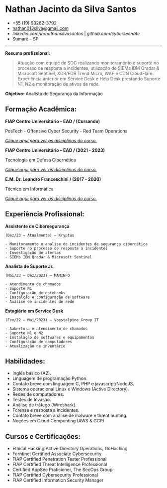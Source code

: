 Nathan Jacinto da Silva Santos
==============================

* +55 (19) 98262-3792 
* nathan013silva@gmail.com 
* _linkedin.com/in/nathansilvasantos_ | _github.com/cybersecnate_ 
* Sumaré – SP

-----

**Resumo profissional:**

> Atuação com equipe de SOC realizando monitoramento e suporte no processo de resposta a incidentes,
> utilização de SIEMs IBM Qradar & Microsoft Sentinel, XDR/EDR Trend Micro, WAF e CDN CloudFlare.
> Experiência anterior em Service Desk e Help Desk prestando Suporte N1, N2 e monitoração de ativos de rede.

**Objetivo:** Analista de Segurança da Informação

Formação Acadêmica:
-------------------

  **FIAP Centro Universitário – EAD / (Cursando)**

  PosTech -  Offensive Cyber Security - Red Team Operations

  [_Clique aqui para ver as disciplinas do curso._](DISCIPLINAS.md)

  **FIAP Centro Universitário – EAD / (2021 - 2023)**

  Tecnologia em Defesa Cibernética 

  [_Clique aqui para ver as disciplinas do curso._](DISCIPLINAS.md)

  **E.M. Dr. Leandro Franceschini / (2017 - 2020)**

  Técnico em Informática

  [_Clique aqui para ver as disciplinas do curso._](DISCIPLINAS.md)

Experiência Profissional:
-------------------------

  **Assistente de Cibersegurança**

    (Dez/23 – Atualmente) – Kryptus
    
    - Monitoramento e analise de incidentes de segurança cibernética
    - Suporte no processo de resposta a incidentes
    - Investigação de alertas
    - SIEMs IBM Qradar & Microsoft Sentinel
  
  **Analista de Suporte Jr.**

    (Mai/23 – Dez/2023) – MAMINFO
    
    - Atendimento de chamados
    - Suporte N1
    - Configuração de notebooks
    - Instalção e configuração de software
    - Análise de incidentes de rede


  **Estagiário em Service Desk**

    (Fev/22 – Mai/2023) – Voestalpine Group IT
    
    - Aabertura e atendimento de chamados
    - Suporte N1 e N2
    - Instalação de softwares e equipamentos
    - Configuração de computadores
    - Atualização de inventário

Habilidades:
------------

- Inglês básico (A2).
- Linguagem de programação Python.
- Contato breve com linguagem C, PHP e javascript/NodeJS.
- Sistema operacional Linux e Windows (Active Directory).
- Redes de computadores.
- Testes de Invasão.
- Análise de tráfego (Wireshark).
- Forense e resposta a incidentes.
- Contato breve com análise de malware e threat hunting.
- Noções em Cloud Compunting (AWS & GCP)

Cursos e Certificações:
-----------------------

- Ethical Hacking Active Directory Operations,  GoHacking
- Forntinet Certified Associate Cybersecurity
- FIAP Certified Penetration Tester Professional
- FIAP Certified Threat Intelligence Professional
- Certified AppSec Praticioner, The SecOps Group 
- FIAP Certified Cybersecurity Professional
- FIAP Certified Information Security Manager
